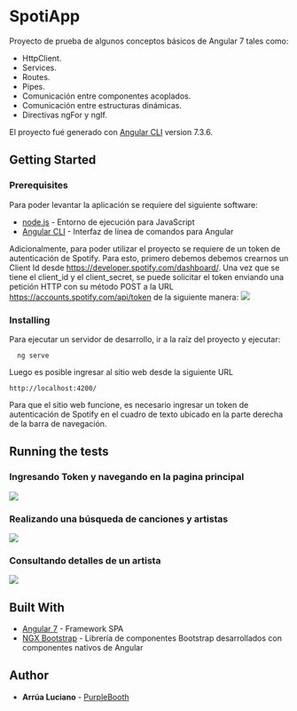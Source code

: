 # SpotiApp

Proyecto de prueba de algunos conceptos básicos de Angular 7 tales como:

- HttpClient.
- Services.
- Routes.
- Pipes.
- Comunicación entre componentes acoplados.
- Comunicación entre estructuras dinámicas.
- Directivas ngFor y ngIf.

El proyecto fué generado con [Angular CLI](https://github.com/angular/angular-cli) version 7.3.6.

## Getting Started

### Prerequisites

Para poder levantar la aplicación se requiere del siguiente software:

- [node.js](https://nodejs.org/) - Entorno de ejecución para JavaScript
- [Angular CLI](https://cli.angular.io/) - Interfaz de línea de comandos para Angular

Adicionalmente, para poder utilizar el proyecto se requiere de un token de autenticación de Spotify.
Para esto, primero debemos debemos crearnos un Client Id desde https://developer.spotify.com/dashboard/.
Una vez que se tiene el client_id y el client_secret, se puede solicitar el token enviando una petición HTTP con su método POST a la URL https://accounts.spotify.com/api/token de la siguiente manera:
![](https://user-images.githubusercontent.com/23145218/56780242-e9745400-67b4-11e9-820d-fe71e837016e.png)

### Installing

Para ejecutar un servidor de desarrollo, ir a la raíz del proyecto y ejecutar:

```
  ng serve
```

Luego es posible ingresar al sitio web desde la siguiente URL

```
http://localhost:4200/
```

Para que el sitio web funcione, es necesario ingresar un token de autenticación de Spotify en el cuadro de texto ubicado en la parte derecha de la barra de navegación.

## Running the tests

### Ingresando Token y navegando en la pagina principal

![](https://user-images.githubusercontent.com/23145218/56782509-d87c1080-67bd-11e9-8ddf-8e0e6a14d04f.gif)

### Realizando una búsqueda de canciones y artistas

![](https://user-images.githubusercontent.com/23145218/56782356-28a6a300-67bd-11e9-8b80-7c0b3b580b98.gif)

### Consultando detalles de un artista

![](https://user-images.githubusercontent.com/23145218/58927136-ea899100-8723-11e9-8b51-4f86305c7013.gif)

## Built With

- [Angular 7](https://angular.io/) - Framework SPA
- [NGX Bootstrap](https://valor-software.com/ngx-bootstrap/#/) - Librería de componentes Bootstrap desarrollados con componentes nativos de Angular

## Author

- **Arrúa Luciano** - [PurpleBooth](https://github.com/lucianorarrua)
